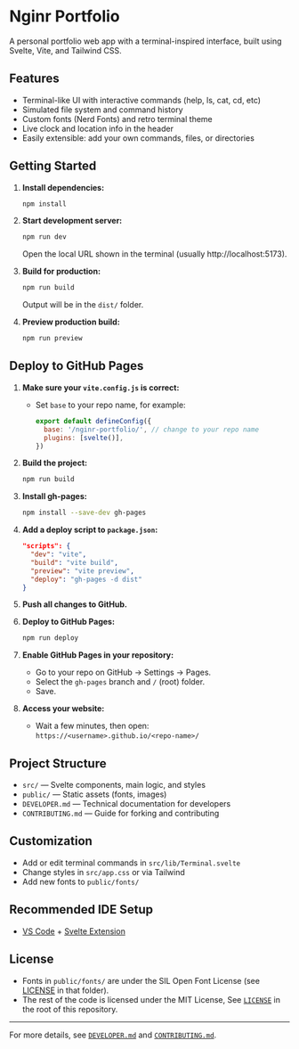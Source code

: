 # Nginr Portfolio

A personal portfolio web app with a terminal-inspired interface, built using Svelte, Vite, and Tailwind CSS.

## Features
- Terminal-like UI with interactive commands (help, ls, cat, cd, etc)
- Simulated file system and command history
- Custom fonts (Nerd Fonts) and retro terminal theme
- Live clock and location info in the header
- Easily extensible: add your own commands, files, or directories

## Getting Started

1. **Install dependencies:**
   ```bash
   npm install
   ```
2. **Start development server:**
   ```bash
   npm run dev
   ```
   Open the local URL shown in the terminal (usually http://localhost:5173).

3. **Build for production:**
   ```bash
   npm run build
   ```
   Output will be in the `dist/` folder.

4. **Preview production build:**
   ```bash
   npm run preview
   ```

## Deploy to GitHub Pages

1. **Make sure your `vite.config.js` is correct:**
   - Set `base` to your repo name, for example:
     ```js
     export default defineConfig({
       base: '/nginr-portfolio/', // change to your repo name
       plugins: [svelte()],
     })
     ```

2. **Build the project:**
   ```bash
   npm run build
   ```

3. **Install gh-pages:**
   ```bash
   npm install --save-dev gh-pages
   ```

4. **Add a deploy script to `package.json`:**
   ```json
   "scripts": {
     "dev": "vite",
     "build": "vite build",
     "preview": "vite preview",
     "deploy": "gh-pages -d dist"
   }
   ```

5. **Push all changes to GitHub.**

6. **Deploy to GitHub Pages:**
   ```bash
   npm run deploy
   ```

7. **Enable GitHub Pages in your repository:**
   - Go to your repo on GitHub → Settings → Pages.
   - Select the `gh-pages` branch and `/` (root) folder.
   - Save.

8. **Access your website:**
   - Wait a few minutes, then open:
     `https://<username>.github.io/<repo-name>/`

## Project Structure
- `src/` — Svelte components, main logic, and styles
- `public/` — Static assets (fonts, images)
- `DEVELOPER.md` — Technical documentation for developers
- `CONTRIBUTING.md` — Guide for forking and contributing

## Customization
- Add or edit terminal commands in `src/lib/Terminal.svelte`
- Change styles in `src/app.css` or via Tailwind
- Add new fonts to `public/fonts/`

## Recommended IDE Setup
- [VS Code](https://code.visualstudio.com/) + [Svelte Extension](https://marketplace.visualstudio.com/items?itemName=svelte.svelte-vscode)

## License
- Fonts in `public/fonts/` are under the SIL Open Font License (see [LICENSE](/public/fonts/LICENSE) in that folder).
- The rest of the code is licensed under the MIT License, See [`LICENSE`](./LICENSE) in the root of this repository.

---
For more details, see [`DEVELOPER.md`](./DEVELOPER.md) and [`CONTRIBUTING.md`](./CONTRIBUTING.md).
